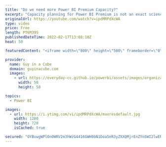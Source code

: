 ```yaml
---
title: "Do we need more Power BI Premium Capacity?"
excerpt: "Capacity planning for Power BI Premium is not an exact science. How much capacity do you need? As with most things, it depends! Adam walks through some things to consider when thinking about your planning.  Premium Gen2 capacity load evaluation https://docs.microsoft.com/power-bi/admin/service-premium-concepts"
originalUrl: https://youtube.com/watch?v=ipdMRPdXcWA
type: video
price: Free
length: PT6M39S
publishedDateTime: 2022-02-17T13:08:10Z
heat: 50

featuredContent: "<iframe width=\"800\" height=\"500\" frameborder=\"0\" src=\"https://www.youtube.com/embed/ipdMRPdXcWA\" allow=\"accelerometer; autoplay; encrypted-media; gyroscope; picture-in-picture\" allowfullscreen></iframe>"

provider:
  name: Guy in a Cube
  domain: guyinacube.com
  images:
    - url: https://everyday-cc.github.io/powerbi/assets/images/organizations/guyinacube.com-50x50.jpg
      width: 50
      height: 50

topics:
  - Power BI

images:
  - url: https://i.ytimg.com/vi/ipdMRPdXcWA/maxresdefault.jpg
    width: 1280
    height: 720
    isCached: true

secured: "OYBuwgWPlOnOWRV2m3hWzG4416GWH0bN1Doa5eR3yZXXQMjrEnZYnSWI2lwERqwLAyCpU8HCTlwCfkpPv9vWQivtjFBhxQq+8bsonBngdreMazgo5/kUesP1+iHtuB2JMU7r8PLH3AmfbpAteVdQHrU4jHWdfDfoP5/IgFIlh+rpG1jRlKO3VbsF4bho0v1t69tK6FD6gspAFPSw70ygMSpaYst7mqdqgcnzmINZKPNG2gCfUUGWHw0iYQgaxtbz95vH4uJUPEAnyYLaPM7+iAW9NYEPKFwJfjkkWzngSslPPi5qOqO0fq/NbZR6e6uPSs6YPMTpW38jNWbUYpNwJkNtITvM8HCdrVMs7JgxTatLGUNlkP1EehQmJAhqYSAIhUCOxbC6dQaA8y99lgWSCp7m/XmoW0NNMqgWidJfQpY=;7fDNxrHsPSJpgam7Sde0NQ=="
---
```


